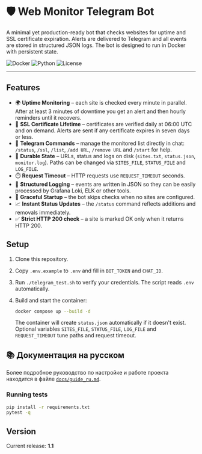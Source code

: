 # 🛡️ Web Monitor Telegram Bot

A minimal yet production-ready bot that checks websites for uptime and SSL certificate expiration. Alerts are delivered to Telegram and all events are stored in structured JSON logs. The bot is designed to run in Docker with persistent state.

![Docker](https://img.shields.io/badge/docker-ready-blue)
![Python](https://img.shields.io/badge/python-3.11+-green)
![License](https://img.shields.io/badge/license-MIT-lightgrey)

---

## Features

 - 🌍 **Uptime Monitoring** – each site is checked every minute in parallel. After at least 3 minutes of downtime you get an alert and then hourly reminders until it recovers.
- 🔐 **SSL Certificate Lifetime** – certificates are verified daily at 06:00 UTC and on demand. Alerts are sent if any certificate expires in seven days or less.
- 📡 **Telegram Commands** – manage the monitored list directly in chat: `/status`, `/ssl`, `/list`, `/add URL`, `/remove URL` and `/start` for help.
- 💾 **Durable State** – URLs, status and logs on disk (`sites.txt`, `status.json`, `monitor.log`).
  Paths can be changed via `SITES_FILE`, `STATUS_FILE` and `LOG_FILE`.
- ⏱️ **Request Timeout** – HTTP requests use `REQUEST_TIMEOUT` seconds.
- 📄 **Structured Logging** – events are written in JSON so they can be easily processed by Grafana Loki, ELK or other tools.
- 📴 **Graceful Startup** – the bot skips checks when no sites are configured.
- 📈 **Instant Status Updates** – the `/status` command reflects additions and removals immediately.
- ✅ **Strict HTTP 200 check** – a site is marked OK only when it returns HTTP 200.


## Setup

1. Clone this repository.
2. Copy `.env.example` to `.env` and fill in `BOT_TOKEN` and `CHAT_ID`.

3. Run `./telegram_test.sh` to verify your credentials. The script reads `.env`
   automatically.
4. Build and start the container:

    ```bash
    docker compose up --build -d
    ```

    The container will create `status.json` automatically if it doesn't exist. Optional variables
    `SITES_FILE`, `STATUS_FILE`, `LOG_FILE` and `REQUEST_TIMEOUT` tune paths and request timeout.


## 📚 Документация на русском

Более подробное руководство по настройке и работе проекта находится в файле
[`docs/guide_ru.md`](docs/guide_ru.md).


### Running tests

```bash
pip install -r requirements.txt
pytest -q
```

## Version

Current release: **1.1**
